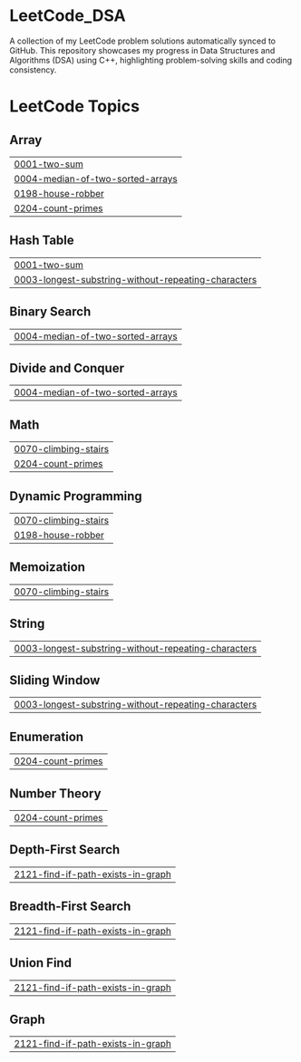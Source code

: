 # LeetCode_DSA
A collection of my LeetCode problem solutions automatically synced to GitHub. This repository showcases my progress in Data Structures and Algorithms (DSA) using C++, highlighting problem-solving skills and coding consistency.

<!---LeetCode Topics Start-->
# LeetCode Topics
## Array
|  |
| ------- |
| [0001-two-sum](https://github.com/Deepika-muppana-06/LeetCode_DSA/tree/master/0001-two-sum) |
| [0004-median-of-two-sorted-arrays](https://github.com/Deepika-muppana-06/LeetCode_DSA/tree/master/0004-median-of-two-sorted-arrays) |
| [0198-house-robber](https://github.com/Deepika-muppana-06/LeetCode_DSA/tree/master/0198-house-robber) |
| [0204-count-primes](https://github.com/Deepika-muppana-06/LeetCode_DSA/tree/master/0204-count-primes) |
## Hash Table
|  |
| ------- |
| [0001-two-sum](https://github.com/Deepika-muppana-06/LeetCode_DSA/tree/master/0001-two-sum) |
| [0003-longest-substring-without-repeating-characters](https://github.com/Deepika-muppana-06/LeetCode_DSA/tree/master/0003-longest-substring-without-repeating-characters) |
## Binary Search
|  |
| ------- |
| [0004-median-of-two-sorted-arrays](https://github.com/Deepika-muppana-06/LeetCode_DSA/tree/master/0004-median-of-two-sorted-arrays) |
## Divide and Conquer
|  |
| ------- |
| [0004-median-of-two-sorted-arrays](https://github.com/Deepika-muppana-06/LeetCode_DSA/tree/master/0004-median-of-two-sorted-arrays) |
## Math
|  |
| ------- |
| [0070-climbing-stairs](https://github.com/Deepika-muppana-06/LeetCode_DSA/tree/master/0070-climbing-stairs) |
| [0204-count-primes](https://github.com/Deepika-muppana-06/LeetCode_DSA/tree/master/0204-count-primes) |
## Dynamic Programming
|  |
| ------- |
| [0070-climbing-stairs](https://github.com/Deepika-muppana-06/LeetCode_DSA/tree/master/0070-climbing-stairs) |
| [0198-house-robber](https://github.com/Deepika-muppana-06/LeetCode_DSA/tree/master/0198-house-robber) |
## Memoization
|  |
| ------- |
| [0070-climbing-stairs](https://github.com/Deepika-muppana-06/LeetCode_DSA/tree/master/0070-climbing-stairs) |
## String
|  |
| ------- |
| [0003-longest-substring-without-repeating-characters](https://github.com/Deepika-muppana-06/LeetCode_DSA/tree/master/0003-longest-substring-without-repeating-characters) |
## Sliding Window
|  |
| ------- |
| [0003-longest-substring-without-repeating-characters](https://github.com/Deepika-muppana-06/LeetCode_DSA/tree/master/0003-longest-substring-without-repeating-characters) |
## Enumeration
|  |
| ------- |
| [0204-count-primes](https://github.com/Deepika-muppana-06/LeetCode_DSA/tree/master/0204-count-primes) |
## Number Theory
|  |
| ------- |
| [0204-count-primes](https://github.com/Deepika-muppana-06/LeetCode_DSA/tree/master/0204-count-primes) |
## Depth-First Search
|  |
| ------- |
| [2121-find-if-path-exists-in-graph](https://github.com/Deepika-muppana-06/LeetCode_DSA/tree/master/2121-find-if-path-exists-in-graph) |
## Breadth-First Search
|  |
| ------- |
| [2121-find-if-path-exists-in-graph](https://github.com/Deepika-muppana-06/LeetCode_DSA/tree/master/2121-find-if-path-exists-in-graph) |
## Union Find
|  |
| ------- |
| [2121-find-if-path-exists-in-graph](https://github.com/Deepika-muppana-06/LeetCode_DSA/tree/master/2121-find-if-path-exists-in-graph) |
## Graph
|  |
| ------- |
| [2121-find-if-path-exists-in-graph](https://github.com/Deepika-muppana-06/LeetCode_DSA/tree/master/2121-find-if-path-exists-in-graph) |
<!---LeetCode Topics End-->